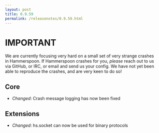 ```yaml
---
layout: post
title: 0.9.59
permalink: /releasenotes/0.9.59.html
---
```


# IMPORTANT
We are currently focusing very hard on a small set of very strange crashes in Hammerspoon.
If Hammerspoon crashes for you, *please* reach out to us via GitHub, or IRC, or email and send us your config. We have not yet been able to reproduce the crashes, and are very keen to do so!

## Core
 * *Changed*: Crash message logging has now been fixed

## Extensions

 * *Changed*: hs.socket can now be used for binary protocols
